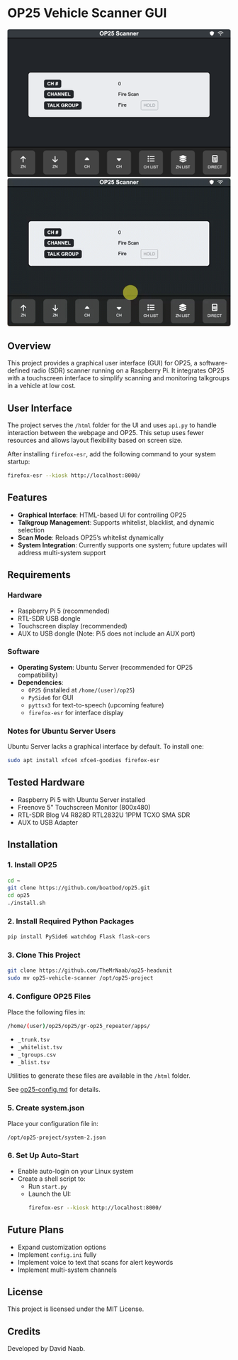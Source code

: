 # OP25 Vehicle Scanner GUI

![Screen Shot](help/screenshot.png)
![Screen Shot](help/screenshot-animated.gif)

## Overview
This project provides a graphical user interface (GUI) for OP25, a software-defined radio (SDR) scanner running on a Raspberry Pi. It integrates OP25 with a touchscreen interface to simplify scanning and monitoring talkgroups in a vehicle at low cost.

## User Interface
The project serves the `/html` folder for the UI and uses `api.py` to handle interaction between the webpage and OP25. This setup uses fewer resources and allows layout flexibility based on screen size.

After installing `firefox-esr`, add the following command to your system startup:

```bash
firefox-esr --kiosk http://localhost:8000/
```

## Features
- **Graphical Interface**: HTML-based UI for controlling OP25
- **Talkgroup Management**: Supports whitelist, blacklist, and dynamic selection
- **Scan Mode**: Reloads OP25’s whitelist dynamically
- **System Integration**: Currently supports one system; future updates will address multi-system support

## Requirements

### Hardware
- Raspberry Pi 5 (recommended)  
- RTL-SDR USB dongle  
- Touchscreen display (recommended)  
- AUX to USB dongle (Note: Pi5 does not include an AUX port)

### Software
- **Operating System**: Ubuntu Server (recommended for OP25 compatibility)  
- **Dependencies**:  
  - `OP25` (installed at `/home/(user)/op25`)  
  - `PySide6` for GUI  
  - `pyttsx3` for text-to-speech (upcoming feature)  
  - `firefox-esr` for interface display  

### Notes for Ubuntu Server Users
Ubuntu Server lacks a graphical interface by default. To install one:

```bash
sudo apt install xfce4 xfce4-goodies firefox-esr
```

## Tested Hardware
- Raspberry Pi 5 with Ubuntu Server installed  
- Freenove 5" Touchscreen Monitor (800x480)  
- RTL-SDR Blog V4 R828D RTL2832U 1PPM TCXO SMA SDR  
- AUX to USB Adapter

## Installation

### 1. Install OP25
```bash
cd ~
git clone https://github.com/boatbod/op25.git
cd op25
./install.sh
```

### 2. Install Required Python Packages
```bash
pip install PySide6 watchdog Flask flask-cors
```

### 3. Clone This Project
```bash
git clone https://github.com/TheMrNaab/op25-headunit
sudo mv op25-vehicle-scanner /opt/op25-project
```

### 4. Configure OP25 Files
Place the following files in:

```bash
/home/(user)/op25/op25/gr-op25_repeater/apps/
```

- `_trunk.tsv`  
- `_whitelist.tsv`  
- `_tgroups.csv`  
- `_blist.tsv`  

Utilities to generate these files are available in the `/html` folder.

See [op25-config.md](https://github.com/TheMrNaab/op25-headunit/blob/main/help/op25-config.md) for details.

### 5. Create system.json
Place your configuration file in:

```bash
/opt/op25-project/system-2.json
```

### 6. Set Up Auto-Start
- Enable auto-login on your Linux system  
- Create a shell script to:
  - Run `start.py`  
  - Launch the UI:  
    ```bash
    firefox-esr --kiosk http://localhost:8000/
    ```

## Future Plans
- Expand customization options  
- Implement `config.ini` fully
- Implement voice to text that scans for alert keywords
- Implement multi-system channels

## License
This project is licensed under the MIT License.

## Credits
Developed by David Naab.
